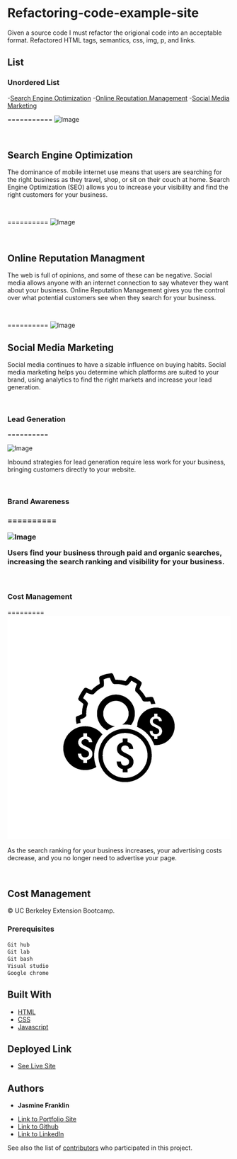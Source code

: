 # Refactoring-code-example-site

Given a source code I must refactor the origional code into an acceptable format. Refactored HTML tags, semantics, css, img, p, and links.

## List
### Unordered List
-[Search Engine Optimization](search-engine-optimization)
-[Online Reputation Management](online-reputation-management)
-[Social Media Marketing](social-media-marketing)

===========
![Image](./assets/images/search-engine-optimization.jpg)

<br>

<h2>Search Engine Optimization</h2>

<P> The dominance of mobile internet use means that users are searching for the right business as they travel, shop, or sit on their couch at home. Search Engine Optimization (SEO) allows you to increase your visibility and find the right customers for your business.
</p>

<br>

==========
![Image](./assets/images/online-reputation-management.jpg)

<br>

<h2> Online Reputation Managment</h2>

<p> The web is full of opinions, and some of these can be negative. Social media allows anyone with an internet connection to say whatever they want about your business. Online Reputation Management gives you the control over what potential customers see when they search for your business.</p>

<br>

==========
![Image](./assets/images/social-media-marketing.jpg)

<h2> Social Media Marketing</h2>

<p> Social media continues to have a sizable influence on buying habits. Social media marketing helps you determine which platforms are suited to your brand, using analytics to find the right markets and increase your lead generation.</p>

<br>

<h3>Lead Generation</h3>

==========

![Image]("./assets/images/lead-generation.png")

<p>Inbound strategies for lead generation require less work for your business, bringing customers directly to your website.</p>

<br>

<h3> Brand Awareness <h3>

==========

![Image]("./assets/images/brand-awareness.png")

<p>Users find your business through paid and organic searches, increasing the search ranking and visibility for your business.</p>

<br>

<h3>Cost Management</h3>

=========
![Image](./assets/images/cost-management.png)

<p>As the search ranking for your business increases, your advertising costs decrease, and you no longer need to advertise your page.</p>

<br>

<h2>Cost Management</h2>
<p>&copy; UC Berkeley Extension Bootcamp.</p>





### Prerequisites

```
Git hub
Git lab
Git bash
Visual studio
Google chrome
```

## Built With

* [HTML](https://developer.mozilla.org/en-US/docs/Web/HTML)
* [CSS](https://developer.mozilla.org/en-US/docs/Web/CSS)
* [Javascript](https://developer.mozilla.org/en-US/docs/Web/JavaScript)

## Deployed Link

* [See Live Site](https://jas-f.github.io/Refactoring-example-site/)

## Authors

* **Jasmine Franklin** 

- [Link to Portfolio Site](https://github.com/Jas-F/responsive-portfolio)
- [Link to Github](https://github.com/)
- [Link to LinkedIn](https://www.linkedin.com/in/jasmine-franklin-8b08ba121)

See also the list of [contributors](https://github.com/your/project/contributors) who participated in this project.


